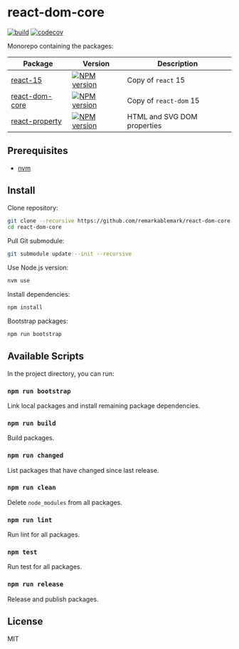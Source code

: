 # react-dom-core

[![build](https://github.com/remarkablemark/react-dom-core/actions/workflows/build.yml/badge.svg)](https://github.com/remarkablemark/react-dom-core/actions/workflows/build.yml)
[![codecov](https://codecov.io/gh/remarkablemark/react-dom-core/branch/master/graph/badge.svg?token=7SBKW68CLE)](https://codecov.io/gh/remarkablemark/react-dom-core)

Monorepo containing the packages:

<!-- prettier-ignore-start -->
| Package | Version | Description |
| --- | --- | --- |
| [react-15](packages/react-15) | [![NPM version](https://img.shields.io/npm/v/react-15.svg)](https://www.npmjs.com/package/react-15) | Copy of `react` 15 |
| [react-dom-core](packages/react-dom-core) | [![NPM version](https://img.shields.io/npm/v/react-dom-core.svg)](https://www.npmjs.com/package/react-dom-core) | Copy of `react-dom` 15 |
| [react-property](packages/react-property) | [![NPM version](https://img.shields.io/npm/v/react-property.svg)](https://www.npmjs.com/package/react-property) | HTML and SVG DOM properties |
<!-- prettier-ignore-end -->

## Prerequisites

- [nvm](https://github.com/nvm-sh/nvm#installing-and-updating)

## Install

Clone repository:

```sh
git clone --recursive https://github.com/remarkablemark/react-dom-core.git
cd react-dom-core
```

Pull Git submodule:

```sh
git submodule update --init --recursive
```

Use Node.js version:

```sh
nvm use
```

Install dependencies:

```sh
npm install
```

Bootstrap packages:

```sh
npm run bootstrap
```

## Available Scripts

In the project directory, you can run:

### `npm run bootstrap`

Link local packages and install remaining package dependencies.

### `npm run build`

Build packages.

### `npm run changed`

List packages that have changed since last release.

### `npm run clean`

Delete `node_modules` from all packages.

### `npm run lint`

Run lint for all packages.

### `npm test`

Run test for all packages.

### `npm run release`

Release and publish packages.

## License

MIT
